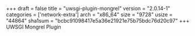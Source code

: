 +++
draft = false
title = "uwsgi-plugin-mongrel"
version = "2.0.14-1"
categories = ['network-extra']
arch = "x86_64"
size = "9728"
usize = "44864"
sha1sum = "bcbc91098417e5a36e21921e75b75bdc76d20c97"
+++
UWSGI Mongrel Plugin